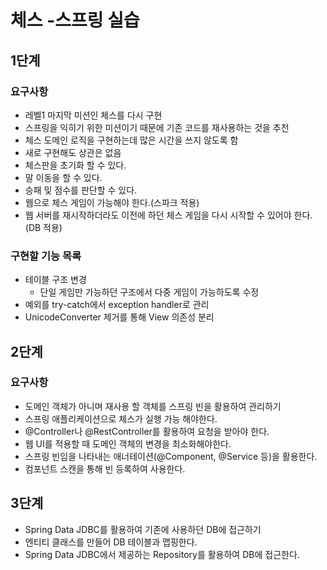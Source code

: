 # 체스 -스프링 실습

## 1단계
### 요구사항
* 레벨1 마지막 미션인 체스를 다시 구현
* 스프링을 익히기 위한 미션이기 때문에 기존 코드를 재사용하는 것을 추천
* 체스 도메인 로직을 구현하는데 많은 시간을 쓰지 않도록 함
* 새로 구현해도 상관은 없음
* 체스판을 초기화 할 수 있다.
* 말 이동을 할 수 있다.
* 승패 및 점수를 판단할 수 있다.
* 웹으로 체스 게임이 가능해야 한다.(스파크 적용)
* 웹 서버를 재시작하더라도 이전에 하던 체스 게임을 다시 시작할 수 있어야 한다.(DB 적용)

### 구현할 기능 목록 
* 테이블 구조 변경
    - 단일 게임만 가능하던 구조에서 다중 게임이 가능하도록 수정
* 예외를 try-catch에서 exception handler로 관리 
* UnicodeConverter 제거를 통해 View 의존성 분리

## 2단계
### 요구사항
* 도메인 객체가 아니며 재사용 할 객체를 스프링 빈을 활용하여 관리하기
* 스프링 애플리케이션으로 체스가 실행 가능 해야한다.
* @Controller나 @RestController를 활용하여 요청을 받아야 한다.
* 웹 UI를 적용할 때 도메인 객체의 변경을 최소화해야한다.
* 스프링 빈임을 나타내는 애너테이션(@Component, @Service 등)을 활용한다.
* 컴포넌트 스캔을 통해 빈 등록하여 사용한다.

## 3단계 
* Spring Data JDBC를 활용하여 기존에 사용하던 DB에 접근하기
* 엔티티 클래스를 만들어 DB 테이블과 맵핑한다.
* Spring Data JDBC에서 제공하는 Repository를 활용하여 DB에 접근한다.